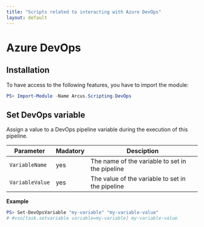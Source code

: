 ```yaml
---
title: "Scripts related to interacting with Azure DevOps"
layout: default
---
```


# Azure DevOps

## Installation

To have access to the following features, you have to import the module:

```powershell
PS> Import-Module -Name Arcus.Scripting.DevOps
```

## Set DevOps variable

Assign a value to a DevOps pipeline variable during the execution of this pipeline.

| Parameter       | Madatory | Desciption                                       |
| --------------- | -------- | ------------------------------------------------ |
| `VariableName`  | yes      | The name of the variable to set in the pipeline  |
| `VariableValue` | yes      | The value of the variable to set in the pipeline |

**Example**

```powershell
PS> Set-DevOpsVariable "my-variable" "my-variable-value"
# #vso[task.setvariable variable=my-variable] my-variable-value
```